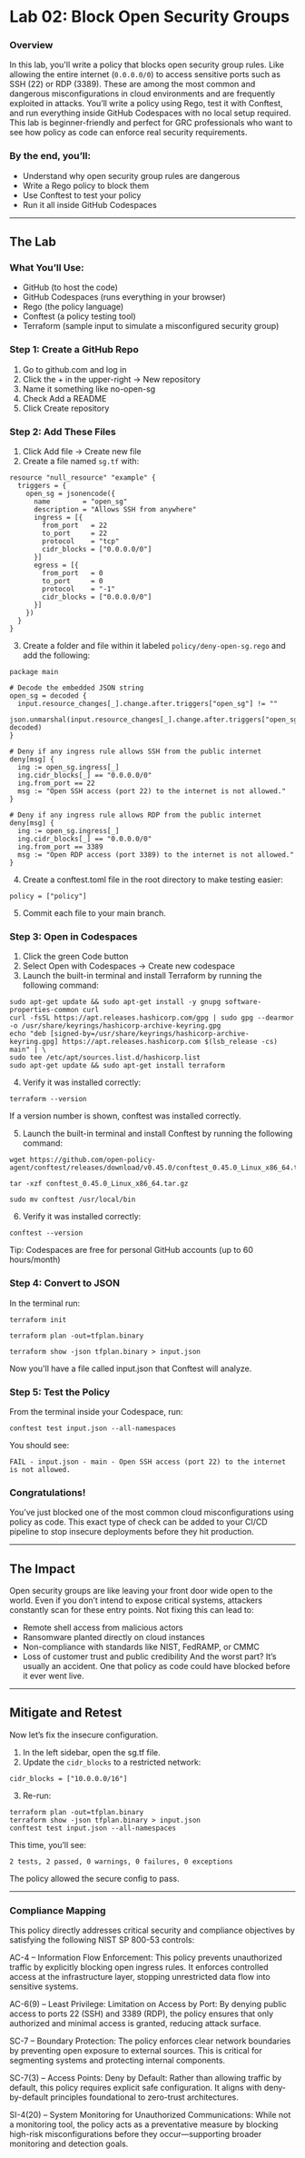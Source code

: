 # Lab 02: Block Open Security Groups

### Overview

In this lab, you'll write a policy that blocks open security group rules. Like allowing the entire internet (`0.0.0.0/0`) to access sensitive ports such as SSH (22) or RDP (3389). These are among the most common and dangerous misconfigurations in cloud environments and are frequently exploited in attacks.
You’ll write a policy using Rego, test it with Conftest, and run everything inside GitHub Codespaces with no local setup required.
This lab is beginner-friendly and perfect for GRC professionals who want to see how policy as code can enforce real security requirements.

### By the end, you’ll:
- Understand why open security group rules are dangerous
- Write a Rego policy to block them
- Use Conftest to test your policy
- Run it all inside GitHub Codespaces

---

## The Lab

### What You’ll Use:

- GitHub (to host the code)
- GitHub Codespaces (runs everything in your browser)
- Rego (the policy language)
- Conftest (a policy testing tool)
- Terraform (sample input to simulate a misconfigured security group)


### Step 1: Create a GitHub Repo
1. Go to github.com and log in
2. Click the + in the upper-right → New repository
3. Name it something like no-open-sg
4. Check Add a README 
5. Click Create repository


### Step 2: Add These Files
1. Click Add file → Create new file
2. Create a file named `sg.tf` with:
```
resource "null_resource" "example" {
  triggers = {
    open_sg = jsonencode({
      name        = "open_sg"
      description = "Allows SSH from anywhere"
      ingress = [{
        from_port   = 22
        to_port     = 22
        protocol    = "tcp"
        cidr_blocks = ["0.0.0.0/0"]
      }]
      egress = [{
        from_port   = 0
        to_port     = 0
        protocol    = "-1"
        cidr_blocks = ["0.0.0.0/0"]
      }]
    })
  }
}
```
3. Create a folder and file within it labeled `policy/deny-open-sg.rego` and add the following:
```
package main

# Decode the embedded JSON string
open_sg = decoded {
  input.resource_changes[_].change.after.triggers["open_sg"] != ""
  json.unmarshal(input.resource_changes[_].change.after.triggers["open_sg"], decoded)
}

# Deny if any ingress rule allows SSH from the public internet
deny[msg] {
  ing := open_sg.ingress[_]
  ing.cidr_blocks[_] == "0.0.0.0/0"
  ing.from_port == 22
  msg := "Open SSH access (port 22) to the internet is not allowed."
}

# Deny if any ingress rule allows RDP from the public internet
deny[msg] {
  ing := open_sg.ingress[_]
  ing.cidr_blocks[_] == "0.0.0.0/0"
  ing.from_port == 3389
  msg := "Open RDP access (port 3389) to the internet is not allowed."
}
```

4. Create a conftest.toml file in the root directory to make testing easier:
```
policy = ["policy"]
```

5. Commit each file to your main branch.


### Step 3: Open in Codespaces
1. Click the green Code button
2. Select Open with Codespaces → Create new codespace
3. Launch the built-in terminal and install Terraform by running the following command:
```
sudo apt-get update && sudo apt-get install -y gnupg software-properties-common curl
curl -fsSL https://apt.releases.hashicorp.com/gpg | sudo gpg --dearmor -o /usr/share/keyrings/hashicorp-archive-keyring.gpg
echo "deb [signed-by=/usr/share/keyrings/hashicorp-archive-keyring.gpg] https://apt.releases.hashicorp.com $(lsb_release -cs) main" | \
sudo tee /etc/apt/sources.list.d/hashicorp.list
sudo apt-get update && sudo apt-get install terraform
```
4. Verify it was installed correctly:
```
terraform --version
```
If a version number is shown, conftest was installed correctly.

5. Launch the built-in terminal and install Conftest by running the following command:
```
wget https://github.com/open-policy-agent/conftest/releases/download/v0.45.0/conftest_0.45.0_Linux_x86_64.tar.gz

tar -xzf conftest_0.45.0_Linux_x86_64.tar.gz

sudo mv conftest /usr/local/bin
```
6. Verify it was installed correctly:
```
conftest --version
```

Tip: Codespaces are free for personal GitHub accounts (up to 60 hours/month)


### Step 4: Convert to JSON
In the terminal run:
```
terraform init

terraform plan -out=tfplan.binary

terraform show -json tfplan.binary > input.json
```
Now you'll have a file called input.json that Conftest will analyze.


### Step 5: Test the Policy
From the terminal inside your Codespace, run:
```
conftest test input.json --all-namespaces
```
You should see:
```
FAIL - input.json - main - Open SSH access (port 22) to the internet is not allowed.
```


### Congratulations!
You’ve just blocked one of the most common cloud misconfigurations using policy as code.
This exact type of check can be added to your CI/CD pipeline to stop insecure deployments before they hit production.

---

## The Impact

Open security groups are like leaving your front door wide open to the world. Even if you don’t intend to expose critical systems, attackers constantly scan for these entry points.
Not fixing this can lead to:
- Remote shell access from malicious actors
- Ransomware planted directly on cloud instances
- Non-compliance with standards like NIST, FedRAMP, or CMMC
- Loss of customer trust and public credibility
And the worst part? It’s usually an accident. One that policy as code could have blocked before it ever went live.

---

## Mitigate and Retest

Now let’s fix the insecure configuration.
1. In the left sidebar, open the sg.tf file.
2. Update the `cidr_blocks` to a restricted network:
```
cidr_blocks = ["10.0.0.0/16"]
```
3.	Re-run:
```
terraform plan -out=tfplan.binary
terraform show -json tfplan.binary > input.json
conftest test input.json --all-namespaces
```
This time, you’ll see:
```
2 tests, 2 passed, 0 warnings, 0 failures, 0 exceptions
```

The policy allowed the secure config to pass. 

---

### Compliance Mapping

This policy directly addresses critical security and compliance objectives by satisfying the following NIST SP 800-53 controls:

AC-4 – Information Flow Enforcement: This policy prevents unauthorized traffic by explicitly blocking open ingress rules. It enforces controlled access at the infrastructure layer, stopping unrestricted data flow into sensitive systems.

AC-6(9) – Least Privilege: Limitation on Access by Port: By denying public access to ports 22 (SSH) and 3389 (RDP), the policy ensures that only authorized and minimal access is granted, reducing attack surface.

SC-7 – Boundary Protection: The policy enforces clear network boundaries by preventing open exposure to external sources. This is critical for segmenting systems and protecting internal components.

SC-7(3) – Access Points: Deny by Default: Rather than allowing traffic by default, this policy requires explicit safe configuration. It aligns with deny-by-default principles foundational to zero-trust architectures.

SI-4(20) – System Monitoring for Unauthorized Communications: While not a monitoring tool, the policy acts as a preventative measure by blocking high-risk misconfigurations before they occur—supporting broader monitoring and detection goals.
